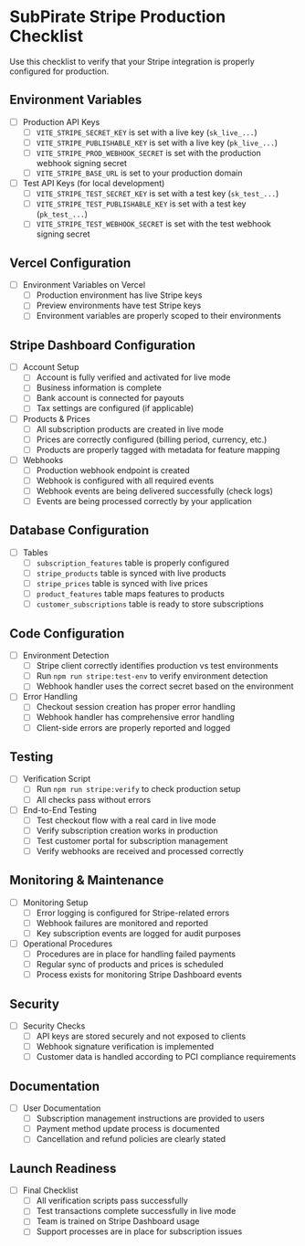 # SubPirate Stripe Production Checklist

Use this checklist to verify that your Stripe integration is properly configured for production.

## Environment Variables

- [ ] Production API Keys
  - [ ] `VITE_STRIPE_SECRET_KEY` is set with a live key (`sk_live_...`)
  - [ ] `VITE_STRIPE_PUBLISHABLE_KEY` is set with a live key (`pk_live_...`)
  - [ ] `VITE_STRIPE_PROD_WEBHOOK_SECRET` is set with the production webhook signing secret
  - [ ] `VITE_STRIPE_BASE_URL` is set to your production domain

- [ ] Test API Keys (for local development)
  - [ ] `VITE_STRIPE_TEST_SECRET_KEY` is set with a test key (`sk_test_...`)
  - [ ] `VITE_STRIPE_TEST_PUBLISHABLE_KEY` is set with a test key (`pk_test_...`)
  - [ ] `VITE_STRIPE_TEST_WEBHOOK_SECRET` is set with the test webhook signing secret

## Vercel Configuration

- [ ] Environment Variables on Vercel
  - [ ] Production environment has live Stripe keys
  - [ ] Preview environments have test Stripe keys
  - [ ] Environment variables are properly scoped to their environments

## Stripe Dashboard Configuration

- [ ] Account Setup
  - [ ] Account is fully verified and activated for live mode
  - [ ] Business information is complete
  - [ ] Bank account is connected for payouts
  - [ ] Tax settings are configured (if applicable)

- [ ] Products & Prices
  - [ ] All subscription products are created in live mode
  - [ ] Prices are correctly configured (billing period, currency, etc.)
  - [ ] Products are properly tagged with metadata for feature mapping

- [ ] Webhooks
  - [ ] Production webhook endpoint is created
  - [ ] Webhook is configured with all required events
  - [ ] Webhook events are being delivered successfully (check logs)
  - [ ] Events are being processed correctly by your application

## Database Configuration

- [ ] Tables
  - [ ] `subscription_features` table is properly configured
  - [ ] `stripe_products` table is synced with live products
  - [ ] `stripe_prices` table is synced with live prices
  - [ ] `product_features` table maps features to products
  - [ ] `customer_subscriptions` table is ready to store subscriptions

## Code Configuration

- [ ] Environment Detection
  - [ ] Stripe client correctly identifies production vs test environments
  - [ ] Run `npm run stripe:test-env` to verify environment detection
  - [ ] Webhook handler uses the correct secret based on the environment

- [ ] Error Handling
  - [ ] Checkout session creation has proper error handling
  - [ ] Webhook handler has comprehensive error handling
  - [ ] Client-side errors are properly reported and logged

## Testing

- [ ] Verification Script
  - [ ] Run `npm run stripe:verify` to check production setup
  - [ ] All checks pass without errors

- [ ] End-to-End Testing
  - [ ] Test checkout flow with a real card in live mode
  - [ ] Verify subscription creation works in production
  - [ ] Test customer portal for subscription management
  - [ ] Verify webhooks are received and processed correctly

## Monitoring & Maintenance

- [ ] Monitoring Setup
  - [ ] Error logging is configured for Stripe-related errors
  - [ ] Webhook failures are monitored and reported
  - [ ] Key subscription events are logged for audit purposes

- [ ] Operational Procedures
  - [ ] Procedures are in place for handling failed payments
  - [ ] Regular sync of products and prices is scheduled
  - [ ] Process exists for monitoring Stripe Dashboard events

## Security

- [ ] Security Checks
  - [ ] API keys are stored securely and not exposed to clients
  - [ ] Webhook signature verification is implemented
  - [ ] Customer data is handled according to PCI compliance requirements

## Documentation

- [ ] User Documentation
  - [ ] Subscription management instructions are provided to users
  - [ ] Payment method update process is documented
  - [ ] Cancellation and refund policies are clearly stated

## Launch Readiness

- [ ] Final Checklist
  - [ ] All verification scripts pass successfully
  - [ ] Test transactions complete successfully in live mode
  - [ ] Team is trained on Stripe Dashboard usage
  - [ ] Support processes are in place for subscription issues 
